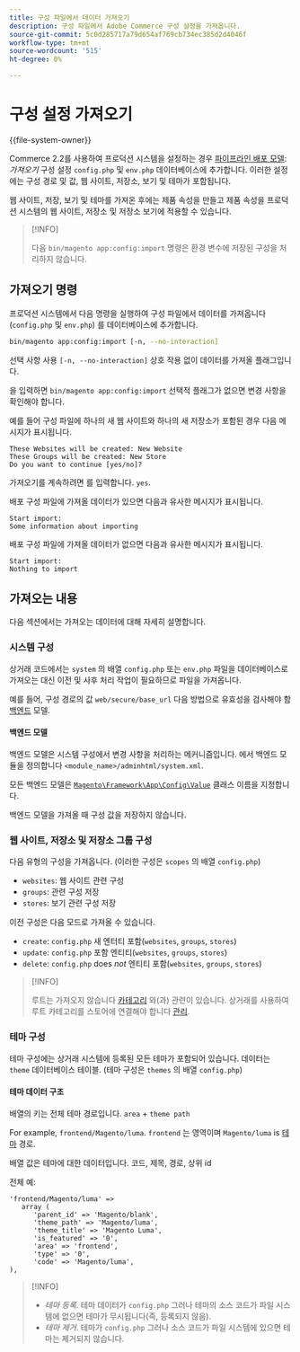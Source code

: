 ```yaml
---
title: 구성 파일에서 데이터 가져오기
description: 구성 파일에서 Adobe Commerce 구성 설정을 가져옵니다.
source-git-commit: 5c0d285717a79d654af769cb734ec385d2d4046f
workflow-type: tm+mt
source-wordcount: '515'
ht-degree: 0%

---
```



# 구성 설정 가져오기

{{file-system-owner}}

Commerce 2.2를 사용하여 프로덕션 시스템을 설정하는 경우 [파이프라인 배포 모델](../deployment/technical-details.md): _가져오기_ 구성 설정 `config.php` 및 `env.php` 데이터베이스에 추가합니다.
이러한 설정에는 구성 경로 및 값, 웹 사이트, 저장소, 보기 및 테마가 포함됩니다.

웹 사이트, 저장, 보기 및 테마를 가져온 후에는 제품 속성을 만들고 제품 속성을 프로덕션 시스템의 웹 사이트, 저장소 및 저장소 보기에 적용할 수 있습니다.

>[!INFO]
>
>다음 `bin/magento app:config:import` 명령은 환경 변수에 저장된 구성을 처리하지 않습니다.

## 가져오기 명령

프로덕션 시스템에서 다음 명령을 실행하여 구성 파일에서 데이터를 가져옵니다(`config.php` 및 `env.php`) 를 데이터베이스에 추가합니다.

```bash
bin/magento app:config:import [-n, --no-interaction]
```

선택 사항 사용 `[-n, --no-interaction]` 상호 작용 없이 데이터를 가져올 플래그입니다.

을 입력하면 `bin/magento app:config:import` 선택적 플래그가 없으면 변경 사항을 확인해야 합니다.

예를 들어 구성 파일에 하나의 새 웹 사이트와 하나의 새 저장소가 포함된 경우 다음 메시지가 표시됩니다.

```terminal
These Websites will be created: New Website
These Groups will be created: New Store
Do you want to continue [yes/no]?
```

가져오기를 계속하려면 를 입력합니다. `yes`.

배포 구성 파일에 가져올 데이터가 있으면 다음과 유사한 메시지가 표시됩니다.

```terminal
Start import:
Some information about importing
```

배포 구성 파일에 가져올 데이터가 없으면 다음과 유사한 메시지가 표시됩니다.

```terminal
Start import:
Nothing to import
```

## 가져오는 내용

다음 섹션에서는 가져오는 데이터에 대해 자세히 설명합니다.

### 시스템 구성

상거래 코드에서는 `system` 의 배열 `config.php` 또는 `env.php` 파일을 데이터베이스로 가져오는 대신 이전 및 사후 처리 작업이 필요하므로 파일을 가져옵니다.

예를 들어, 구성 경로의 값 `web/secure/base_url` 다음 방법으로 유효성을 검사해야 함 [백엔드](https://glossary.magento.com/backend) 모델.

#### 백엔드 모델

백엔드 모델은 시스템 구성에서 변경 사항을 처리하는 메커니즘입니다.
에서 백엔드 모듈을 정의합니다 `<module_name>/adminhtml/system.xml`.

모든 백엔드 모델은 [`Magento\Framework\App\Config\Value`](https://github.com/magento/magento2/blob/2.4/lib/internal/Magento/Framework/App/Config/Value.php) 클래스 이름을 지정합니다.

백엔드 모델을 가져올 때 구성 값을 저장하지 않습니다.

### 웹 사이트, 저장소 및 저장소 그룹 구성

다음 유형의 구성을 가져옵니다.
(이러한 구성은 `scopes` 의 배열 `config.php`)

- `websites`: 웹 사이트 관련 구성
- `groups`: 관련 구성 저장
- `stores`: 보기 관련 구성 저장

이전 구성은 다음 모드로 가져올 수 있습니다.

- `create`: `config.php` 새 엔터티 포함(`websites`, `groups`, `stores`)
- `update`: `config.php` 포함 엔티티(`websites`, `groups`, `stores`)
- `delete`: `config.php` does _not_ 엔티티 포함(`websites`, `groups`, `stores`)

>[!INFO]
>
>루트는 가져오지 않습니다 [카테고리](https://glossary.magento.com/category) 와(과) 관련이 있습니다. 상거래를 사용하여 루트 카테고리를 스토어에 연결해야 합니다 [관리](https://glossary.magento.com/admin).

### 테마 구성

테마 구성에는 상거래 시스템에 등록된 모든 테마가 포함되어 있습니다. 데이터는 `theme` 데이터베이스 테이블. (테마 구성은 `themes` 의 배열 `config.php`)

#### 테마 데이터 구조

배열의 키는 전체 테마 경로입니다. `area` + `theme path`

For example, `frontend/Magento/luma`.
`frontend` 는 영역이며 `Magento/luma` is [테마](https://glossary.magento.com/theme) 경로.

배열 값은 테마에 대한 데이터입니다. 코드, 제목, 경로, 상위 id

전체 예:

```php?start_inline=1
'frontend/Magento/luma' =>
   array (
      'parent_id' => 'Magento/blank',
      'theme_path' => 'Magento/luma',
      'theme_title' => 'Magento Luma',
      'is_featured' => '0',
      'area' => 'frontend',
      'type' => '0',
      'code' => 'Magento/luma',
),
```

>[!INFO]
>
>- _테마 등록_. 테마 데이터가 `config.php` 그러나 테마의 소스 코드가 파일 시스템에 없으면 테마가 무시됩니다(즉, 등록되지 않음).
>- _테마 제거_. 테마가 `config.php` 그러나 소스 코드가 파일 시스템에 있으면 테마는 제거되지 않습니다.

